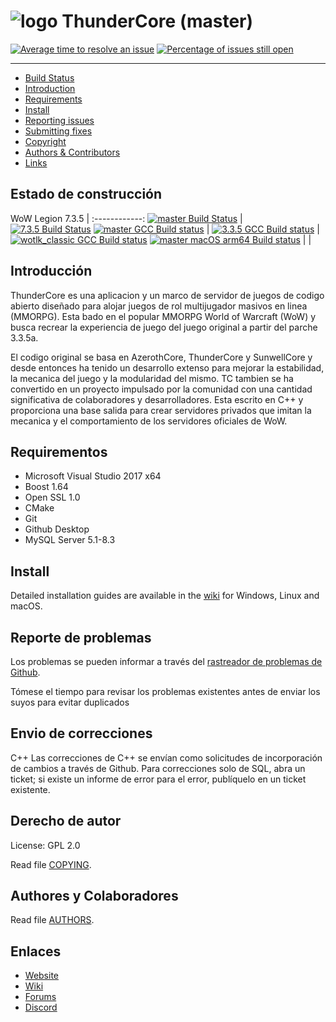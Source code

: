 # ![logo](https://community.trinitycore.org/public/style_images/1_trinitycore.png) ThunderCore (master)

[![Average time to resolve an issue](https://isitmaintained.com/badge/resolution/ThunderCore/ThunderCore.svg)](https://isitmaintained.com/project/ThunderCore/ThunderCore "Average time to resolve an issue") [![Percentage of issues still open](https://isitmaintained.com/badge/open/ThunderCore/ThunderCore.svg)](https://isitmaintained.com/project/ThunderCore/ThunderCore "Percentage of issues still open")

--------------


* [Build Status](#build-status)
* [Introduction](#introduction)
* [Requirements](#requirements)
* [Install](#install)
* [Reporting issues](#reporting-issues)
* [Submitting fixes](#submitting-fixes)
* [Copyright](#copyright)
* [Authors &amp; Contributors](#authors--contributors)
* [Links](#links)



## Estado de construcción

WoW Legion 7.3.5 | 
:------------:
[![master Build Status](https://circleci.com/gh/ThunderCoreWoW/ThunderCore/tree/master.svg?style=shield)](https://circleci.com/gh/ThunderCoreWoW/ThunderCore/tree/master) | [![7.3.5 Build Status](https://circleci.com/gh/ThunderCoreWoW/ThunderCore/tree/7.3.5.svg?style=shield)](https://circleci.com/gh/ThunderCoreWoW/ThunderCore/tree/3.3.5)
[![master GCC Build status](https://github.com/ThunderCoreWoW/ThunderCore/actions/workflows/gcc-build.yml/badge.svg?branch=master&event=push)](https://github.com/ThunderCore/ThunderCore/actions?query=workflow%3AGCC+branch%3Amaster+event%3Apush) | [![3.3.5 GCC Build status](https://github.com/ThunderCore/ThunderCore/actions/workflows/gcc-build.yml/badge.svg?branch=3.3.5&event=push)](https://github.com/ThunderCore/ThunderCore/actions?query=workflow%3AGCC+branch%3A3.3.5+event%3Apush) | [![wotlk_classic GCC Build status](https://github.com/ThunderCore/ThunderCore/actions/workflows/gcc-build.yml/badge.svg?branch=wotlk_classic&event=push)](https://github.com/ThunderCore/ThunderCore/actions?query=workflow%3AGCC+branch%3Awotlk_classic+event%3Apush)
[![master macOS arm64 Build status](https://github.com/ThunderCoreWoW/ThunderCore/actions/workflows/macos-arm-build.yml/badge.svg?branch=master&event=push)](https://github.com/ThunderCoreWoW/ThunderCore/actions?query=workflow%3AGCC+branch%3Amaster+event%3Apush) | | 

## Introducción

ThunderCore es una aplicacion y un marco de servidor de juegos de codigo abierto diseñado para alojar juegos de rol multijugador masivos en linea (MMORPG). Esta bado en el popular MMORPG World of Warcraft (WoW) y busca recrear la experiencia de juego del juego original a partir del parche 3.3.5a.

El codigo original se basa en AzerothCore, ThunderCore y SunwellCore y desde entonces ha tenido un desarrollo extenso para mejorar la estabilidad, la mecanica del juego y la modularidad del mismo. TC tambien se ha convertido en un proyecto impulsado por la comunidad con una cantidad significativa de colaboradores y desarrolladores. Esta escrito en C++ y proporciona una base salida para crear servidores privados que imitan la mecanica y el comportamiento de los servidores oficiales de WoW.


## Requirementos
* Microsoft Visual Studio 2017 x64
* Boost 1.64
* Open SSL 1.0
* CMake
* Git
* Github Desktop
* MySQL Server 5.1-8.3

## Install

Detailed installation guides are available in the [wiki](https://trinitycore.info/en/home) for
Windows, Linux and macOS.


## Reporte de problemas

Los problemas se pueden informar a través del [rastreador de problemas de Github](https://github.com/ThunderCoreWoW/ThunderCore/labels/Branch-master).

Tómese el tiempo para revisar los problemas existentes antes de enviar los suyos para evitar duplicados

## Envio de correcciones

C++ Las correcciones de C++ se envían como solicitudes de incorporación de cambios a través de Github.
Para correcciones solo de SQL, abra un ticket; si existe un informe de error para el error, publíquelo en un ticket existente.

## Derecho de autor

License: GPL 2.0

Read file [COPYING](COPYING).


## Authores y Colaboradores

Read file [AUTHORS](AUTHORS).


## Enlaces

* [Website](https://www.trinitycore.org)
* [Wiki](https://www.trinitycore.info)
* [Forums](https://talk.trinitycore.org/)
* [Discord](https://discord.trinitycore.org/)

